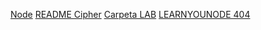[Node](https://nodejs.org/api/fs.html#fs_stats_isdirectory)
[README Cipher](C:/Users/katsm/OneDrive/Escritorio/LABORATORIA/LABORATORIA/SCL012-Cipher/README.md)
[Carpeta LAB](C:/Users/katsm/OneDrive/Escritorio/LABORATORIA/LABORATORIA)
[LEARNYOUNODE 404](https://medium.com/coding-and-web-development/learnyounode)